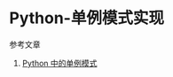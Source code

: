 # Python-单例模式实现

参考文章

1. [Python 中的单例模式](https://segmentfault.com/a/1190000008141049#articleHeader4)